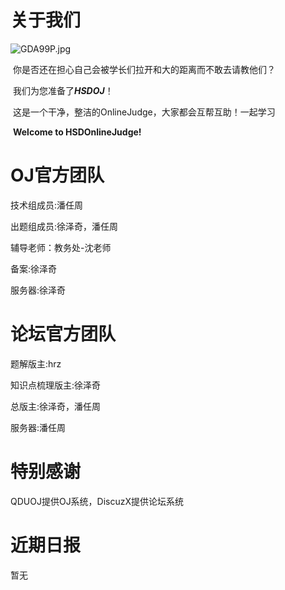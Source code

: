 # 关于我们

![GDA99P.jpg](https://s1.ax1x.com/2020/04/05/GDA99P.jpg)

​										你是否还在担心自己会被学长们拉开和大的距离而不敢去请教他们？

​																			我们为您准备了***HSDOJ***！

​										这是一个干净，整洁的OnlineJudge，大家都会互帮互助！一起学习

​																**Welcome to HSDOnlineJudge!**

# OJ官方团队

技术组成员:潘任周

出题组成员:徐泽奇，潘任周

辅导老师：教务处-沈老师

备案:徐泽奇

服务器:徐泽奇

# 论坛官方团队

题解版主:hrz

知识点梳理版主:徐泽奇

总版主:徐泽奇，潘任周

服务器:潘任周

# 特别感谢

QDUOJ提供OJ系统，DiscuzX提供论坛系统

# 近期日报

暂无
